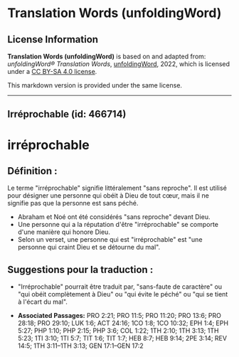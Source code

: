 # Translation Words (unfoldingWord)

## License Information

**Translation Words (unfoldingWord)** is based on and adapted from: _unfoldingWord® Translation Words_, [unfoldingWord](https://unfoldingword.org/utw), 2022, which is licensed under a [CC BY-SA 4.0 license](https://creativecommons.org/licenses/by-sa/4.0/legalcode.en).

This markdown version is provided under the same license.



--------------------------------

## Irréprochable (id: 466714)

irréprochable
=============

Définition :
------------

Le terme "irréprochable" signifie littéralement "sans reproche". Il est utilisé pour désigner une personne qui obéit à Dieu de tout cœur, mais il ne signifie pas que la personne est sans péché.

* Abraham et Noé ont été considérés "sans reproche" devant Dieu.
* Une personne qui a la réputation d'être "irréprochable" se comporte d'une manière qui honore Dieu.
* Selon un verset, une personne qui est "irréprochable" est "une personne qui craint Dieu et se détourne du mal".

Suggestions pour la traduction :
--------------------------------

* "Irréprochable" pourrait être traduit par, "sans\-faute de caractère" ou "qui obéit complètement à Dieu" ou "qui évite le péché" ou "qui se tient à l'écart du mal".

* **Associated Passages:** PRO 2:21; PRO 11:5; PRO 11:20; PRO 13:6; PRO 28:18; PRO 29:10; LUK 1:6; ACT 24:16; 1CO 1:8; 1CO 10:32; EPH 1:4; EPH 5:27; PHP 1:10; PHP 2:15; PHP 3:6; COL 1:22; 1TH 2:10; 1TH 3:13; 1TH 5:23; 1TI 3:10; 1TI 5:7; TIT 1:6; TIT 1:7; HEB 8:7; HEB 9:14; 2PE 3:14; REV 14:5; 1TH 3:11–1TH 3:13; GEN 17:1–GEN 17:2

